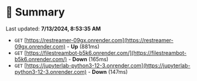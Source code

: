 # 📖 Summary
Last updated: **7/13/2024, 8:53:35 AM**

- `GET` [https://restreamer-09gx.onrender.com](https://restreamer-09gx.onrender.com) - **Up** (881ms)
- `GET` [https://filestreambot-b5k6.onrender.com/](https://filestreambot-b5k6.onrender.com/) - **Down** (165ms)
- `GET` [https://jupyterlab-python3-12-3.onrender.com](https://jupyterlab-python3-12-3.onrender.com) - **Down** (147ms)
